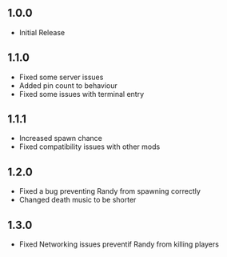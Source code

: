 ## 1.0.0

- Initial Release

## 1.1.0

- Fixed some server issues
- Added pin count to behaviour
- Fixed some issues with terminal entry

## 1.1.1

- Increased spawn chance
- Fixed compatibility issues with other mods

## 1.2.0

- Fixed a bug preventing Randy from spawning correctly
- Changed death music to be shorter

## 1.3.0

- Fixed Networking issues preventif Randy from killing players